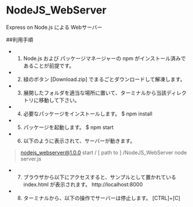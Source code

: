 # NodeJS_WebServer
Express on Node.js による Webサーバー

##利用手順

* 1) Node.js および パッケージマネージャーの npm がインストール済みであることが前提です。
* 2) 緑のボタン [Download.zip] でまるごとダウンロードして解凍します。
* 3) 展開したフォルダを適当な場所に置いて、ターミナルから当該ディレクトリに移動して下さい。
* 4) 必要なパッケージをインストールします。
 $ npm install
* 5) パッケージを起動します。
 $ npm start
* 6) 以下のように表示されて、サーバーが動きます。
 > nodejs_webserver@1.0.0 start / [ path to ] /NodeJS_WebServer
 > node server.js
* 7) ブラウザから以下にアクセスすると、サンプルとして置かれている index.html が表示されます。
 http://localhost:8000
* 8) ターミナルから、以下の操作でサーバーは停止します。
 [CTRL]+[C]

